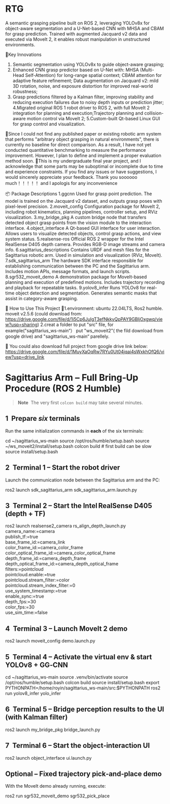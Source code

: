 # RTG
A semantic grasping pipeline built on ROS 2, leveraging YOLOv8x for object-aware segmentation and a U-Net-based CNN with MHSA and CBAM for grasp prediction. Trained with augmented Jacquard v2 data and executed via MoveIt 2, it enables robust manipulation in unstructured environments.

🌟Key Innovations
1. Semantic segmentation using YOLOv8x to guide object-aware grasping;
2. Enhanced CNN grasp predictor based on U-Net with:
   MHSA (Multi-Head Self-Attention) for long-range spatial context;
   CBAM attention for adaptive feature refinement;
   Data augmentation on Jacquard v2: mild 3D rotation, noise, and exposure distortion for 
      improved real-world robustness;
3. Grasp predictions filtered by a Kalman filter, improving stability and reducing execution failures due to noisy depth inputs or prediction jitter;
4.Migrated original ROS 1 robot driver to ROS 2, with full MoveIt 2 integration for planning and execution;Trajectory planning and collision-aware motion control via MoveIt 2;
5.Custom-built Qt-based Linux GUI for grasp control and visualization.

🌟Since I could not find any published paper or existing robotic arm system that performs "arbitrary object grasping in natural environments", there is currently no baseline for direct comparison. As a result, I have not yet conducted quantitative benchmarking to measure the performance improvement. However, I plan to define and implement a proper evaluation method soon.
🌟This is my undergraduate final year project, and I acknowledge that some parts may be suboptimal or incomplete due to time and experience constraints. If you find any issues or have suggestions, I would sincerely appreciate your feedback. Thank you soooooo much！！！！！ and I apologis for any inconvenience


📦 Package Descriptions
1.ggcnn
Used for grasp point prediction. The model is trained on the Jacquard v2 dataset, and outputs grasp poses with pixel-level precision.
2.moveit_config
Configuration package for MoveIt 2, including robot kinematics, planning pipelines, controller setup, and RViz visualization.
3.my_bridge_pkg
A custom bridge node that transfers detected object grasp points from the vision module to the interaction interface.
4.object_interface
A Qt-based GUI interface for user interaction. Allows users to visualize detected objects, control grasp actions, and view system status.
5.realsense-ros
Official ROS 2 wrapper for the Intel RealSense D405 depth camera. Provides RGB-D image streams and camera info.
6.sagittarius_descriptions
Contains URDF and mesh files for the Sagittarius robotic arm. Used in simulation and visualization (RViz, MoveIt).
7.sdk_sagittarius_arm
The hardware SDK interface responsible for establishing communication between the PC and the Sagittarius arm. Includes motion APIs, message formats, and launch scripts.
8.sgr532_moveit_demo
A demonstration package for MoveIt-based planning and execution of predefined motions. Includes trajectory recording and playback for repeatable tasks.
9.yolov8_infer
Runs YOLOv8 for real-time object detection and segmentation. Generates semantic masks that assist in category-aware grasping.

🌟 How to Use This Project
  🚀1.environment: ubuntu 22.04LTS, Ros2 humble. moveit v2.5.6 (could download from:
      https://drive.google.com/file/d/1i5Cp6JulgT3efNkkyQpPAY9GBIjOxgwq/view?usp=sharing)
    2.creat a folder to put "src" file, for example("sagittarius_ws-main“）
      put "ws_moveit2"( the fild download from google drive) and "sagittarius_ws-main“ parellely.
  
  🚀 You could also download full project from google drive link below: 
       https://drive.google.com/file/d/1MuyXaOqRw7RYu0Ut04jqai4sWxkhOfQ6/view?usp=drive_link

# Sagittarius Arm – Full Bring‑Up Procedure (ROS 2 Humble)
  > **Note**  The very first `colcon build` may take several minutes.

## 1  Prepare *six* terminals
Run the same initialization commands in **each** of the six terminals:

cd ~/sagittarius_ws-main
source /opt/ros/humble/setup.bash
source ~/ws_moveit2/install/setup.bash
colcon build             # first build can be slow
source install/setup.bash


## 2  Terminal 1 – Start the robot driver
Launch the communication node between the Sagittarius arm and the PC:

ros2 launch sdk_sagittarius_arm sdk_sagittarius_arm.launch.py

## 3  Terminal 2 – Start the Intel RealSense D405 (depth + TF)

ros2 launch realsense2_camera rs_align_depth_launch.py \
  camera_name:=camera \
  publish_tf:=true \
  base_frame_id:=camera_link \
  color_frame_id:=camera_color_frame \
  color_optical_frame_id:=camera_color_optical_frame \
  depth_frame_id:=camera_depth_frame \
  depth_optical_frame_id:=camera_depth_optical_frame \
  filters:=pointcloud \
  pointcloud.enable:=true \
  pointcloud.stream_filter:=color \
  pointcloud.stream_index_filter:=0 \
  use_system_timestamp:=true \
  enable_sync:=true \
  depth_fps:=30 \
  color_fps:=30 \
  use_sim_time:=false

## 4  Terminal 3 – Launch MoveIt 2 demo

ros2 launch moveit_config demo.launch.py

## 5  Terminal 4 – Activate the virtual env & start YOLOv8 + GG‑CNN

cd ~/sagittarius_ws-main
source .venv/bin/activate
source /opt/ros/humble/setup.bash
colcon build
source install/setup.bash
export PYTHONPATH=/home/royin/sagittarius_ws-main/src:$PYTHONPATH
ros2 run yolov8_infer yolo_infer

## 6  Terminal 5 – Bridge perception results to the UI (with Kalman filter)

ros2 launch my_bridge_pkg bridge_launch.py

## 7  Terminal 6 – Start the object‑interaction UI

ros2 launch object_interface ui.launch.py

## Optional – Fixed trajectory pick‑and‑place demo
With the MoveIt demo already running, execute:

ros2 run sgr532_moveit_demo sgr532_pick_place



